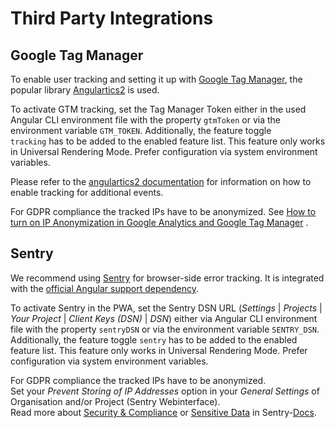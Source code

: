 # Third Party Integrations

## Google Tag Manager

To enable user tracking and setting it up with [Google Tag Manager](https://github.com/angulartics/angulartics2/tree/master/src/lib/providers/gtm), the popular library [Angulartics2](https://angulartics.github.io/angulartics2/) is used. 

To activate GTM tracking, set the Tag Manager Token either in the used Angular CLI environment file with the property `gtmToken` or via the environment variable `GTM_TOKEN`. Additionally, the feature toggle `tracking` has to be added to the enabled feature list. This feature only works in Universal Rendering Mode. Prefer configuration via system environment variables.

Please refer to the [angulartics2 documentation](https://github.com/angulartics/angulartics2#usage) for information on how to enable tracking for additional events.

For GDPR compliance the tracked IPs have to be anonymized. See [How to turn on IP Anonymization in Google Analytics and Google Tag Manager](https://www.optimizesmart.com/how-to-turn-on-ip-anonymization-in-google-analytics-and-google-tag-manager/) .

## Sentry

We recommend using [Sentry](https://sentry.io/) for browser-side error tracking. It is integrated with the [official Angular support dependency](https://sentry.io/for/angular2/).

To activate Sentry in the PWA, set the Sentry DSN URL (_Settings_ | _Projects_ | _Your Project_ | _Client Keys (DSN)_ | _DSN_) either via Angular CLI environment file with the property `sentryDSN` or via the environment variable `SENTRY_DSN`. Additionally, the feature toggle `sentry` has to be added to the enabled feature list. This feature only works in Universal Rendering Mode. Prefer configuration via system environment variables.

For GDPR compliance the tracked IPs have to be anonymized.  
Set your _Prevent Storing of IP Addresses_ option in your _General Settings_ of Organisation and/or Project (Sentry Webinterface).  
Read more about [Security & Compliance](https://sentry.io/security/) or [Sensitive Data](https://docs.sentry.io/data-management/sensitive-data/) in Sentry-[Docs](https://docs.sentry.io/).
